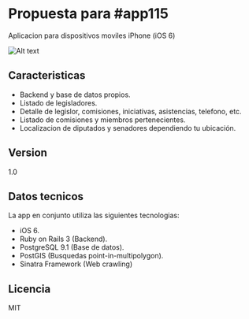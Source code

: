 Propuesta para #app115
=========

Aplicacion para dispositivos moviles iPhone (iOS 6)

![Alt text](https://raw.github.com/chroman/congreso/master/app115.png "App115")

Caracteristicas
-

  - Backend y base de datos propios.
  - Listado de legisladores.
  - Detalle de legislor, comisiones, iniciativas, asistencias, telefono, etc.
  - Listado de comisiones y miembros pertenecientes.
  - Localizacion de diputados y senadores dependiendo tu ubicación.  

Version
-

1.0

Datos tecnicos
-----------

La app en conjunto utiliza las siguientes tecnologias:

* iOS 6.
* Ruby on Rails 3 (Backend).
* PostgreSQL 9.1 (Base de datos).
* PostGIS (Busquedas point-in-multipolygon).
* Sinatra Framework (Web crawling) 

Licencia
-

MIT
  